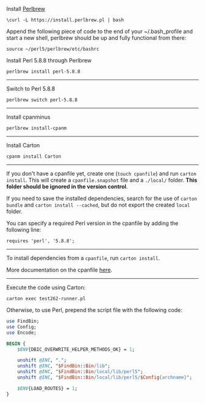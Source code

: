 Install [Perlbrew](https://perlbrew.pl/)

`\curl -L https://install.perlbrew.pl | bash`

Append the following piece of code to the end of your ~/.bash_profile and start a
new shell, perlbrew should be up and fully functional from there:

`source ~/perl5/perlbrew/etc/bashrc`

Install Perl 5.8.8 through Perlbrew

`perlbrew install perl-5.8.8`

---

Switch to Perl 5.8.8

`perlbrew switch perl-5.8.8`

---

Install cpanminus

`perlbrew install-cpanm`

---

Install Carton

`cpanm install Carton`

---

If you don't have a cpanfile yet, create one (`touch cpanfile`) and run `carton install`. This will create a `cpanfile.snapshot` file and a `./local/` folder. **This folder should be ignored in the version control**.

If you need to save the installed dependencies, search for the use of `carton bundle` and `carton install --cached`, but do not export the created `local` folder.

You can specify a required Perl version in the cpanfile by adding the following line:

`requires 'perl', '5.8.8';`

---

To install dependencies from a `cpanfile`, run `carton install`.

More documentation on the cpanfile [here](https://metacpan.org/pod/distribution/Module-CPANfile/lib/cpanfile.pod).

---

Execute the code using Carton:

`carton exec test262-runner.pl`

Otherwise, to use Perl, prepend the script file with the following code:

```perl
use FindBin;
use Config;
use Encode;

BEGIN {
    $ENV{DBIC_OVERWRITE_HELPER_METHODS_OK} = 1;

    unshift @INC, ".";
    unshift @INC, "$FindBin::Bin/lib";
    unshift @INC, "$FindBin::Bin/local/lib/perl5";
    unshift @INC, "$FindBin::Bin/local/lib/perl5/$Config{archname}";

    $ENV{LOAD_ROUTES} = 1;
}
```
